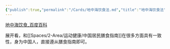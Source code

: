 ```yaml
---
{"publish":true,"permalink":"/Cards/地中海饮食法.md","title":"地中海饮食法","created":"2022-11-24","modified":"2023-03-14","published":"2025-07-12T17:47:00.682+08:00","cssclasses":""}
---
```



[地中海饮食\_百度百科](https://baike.baidu.com/item/%E5%9C%B0%E4%B8%AD%E6%B5%B7%E9%A5%AE%E9%A3%9F/6869031)

展开看，和[[Spaces/2-Area/运动健康/中国居民膳食指南]]在很多方面具有一致性，身为中国人，直接遵从膳食指南即可。